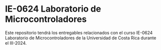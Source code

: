 # IE-0624 Laboratorio de Microcontroladores
Este repositorio tendrá los entregables relacionados con el curso IE-0624 Laboratorio de Microcontroladores de la Universidad de Costa Rica durante el III-2024.
